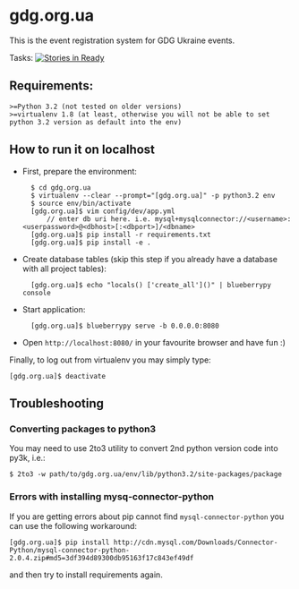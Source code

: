 # gdg.org.ua
This is the event registration system for GDG Ukraine events.

Tasks: [![Stories in Ready](https://badge.waffle.io/GDG-Ukraine/gdg.org.ua.svg?label=ready&title=Ready)](http://waffle.io/GDG-Ukraine/gdg.org.ua)

## Requirements:

    >=Python 3.2 (not tested on older versions)
    >=virtualenv 1.8 (at least, otherwise you will not be able to set python 3.2 version as default into the env)

## How to run it on localhost

* First, prepare the environment:

        $ cd gdg.org.ua
        $ virtualenv --clear --prompt="[gdg.org.ua]" -p python3.2 env
        $ source env/bin/activate
        [gdg.org.ua]$ vim config/dev/app.yml
            // enter db uri here. i.e. mysql+mysqlconnector://<username>:<userpassword>@<dbhost>[:<dbport>]/<dbname>
        [gdg.org.ua]$ pip install -r requirements.txt
        [gdg.org.ua]$ pip install -e .

* Create database tables (skip this step if you already have a database with all project tables):

        [gdg.org.ua]$ echo "locals() ['create_all']()" | blueberrypy console

* Start application:

        [gdg.org.ua]$ blueberrypy serve -b 0.0.0.0:8080

* Open ```http://localhost:8080/``` in your favourite browser and have fun :)

Finally, to log out from virtualenv you may simply type:

    [gdg.org.ua]$ deactivate

## Troubleshooting

### Converting packages to python3
You may need to use 2to3 utility to convert 2nd python version code into py3k, i.e.:

    $ 2to3 -w path/to/gdg.org.ua/env/lib/python3.2/site-packages/package

### Errors with installing mysq-connector-python
If you are getting errors about pip cannot find `mysql-connector-python` you can use the following workaround:

    [gdg.org.ua]$ pip install http://cdn.mysql.com/Downloads/Connector-Python/mysql-connector-python-2.0.4.zip#md5=3df394d89300db95163f17c843ef49df

and then try to install requirements again.
